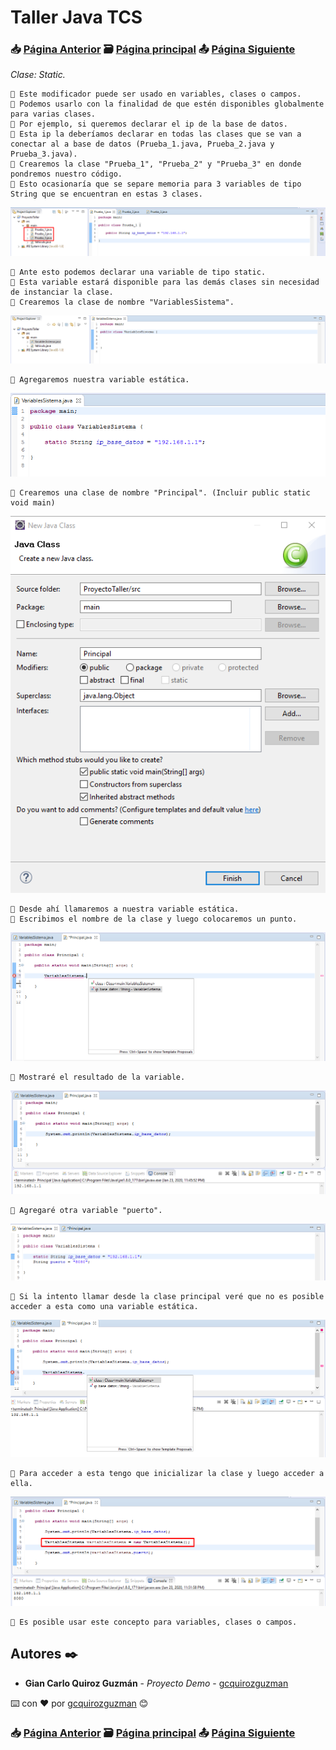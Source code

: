 # Taller Java TCS
### 📥 [Página Anterior](https://github.com/gcquirozguzman/java-tcs-202001/tree/STRU100001) 🗃️ [Página principal](https://github.com/gcquirozguzman/java-tcs-202001) 📤 [Página Siguiente](https://github.com/gcquirozguzman/java-tcs-202001/tree/FNAL100001)

_Clase: Static._

```
📢 Este modificador puede ser usado en variables, clases o campos.
📢 Podemos usarlo con la finalidad de que estén disponibles globalmente para varias clases.
📢 Por ejemplo, si queremos declarar el ip de la base de datos.
📢 Esta ip la deberíamos declarar en todas las clases que se van a conectar al a base de datos (Prueba_1.java, Prueba_2.java y Prueba_3.java).
📢 Crearemos la clase "Prueba_1", "Prueba_2" y "Prueba_3" en donde pondremos nuestro código.
📢 Esto ocasionaría que se separe memoria para 3 variables de tipo String que se encuentran en estas 3 clases.
```

![Error: imagen no ha sido cargada](https://github.com/gcquirozguzman/java-tcs-202001/blob/master/imagenes/STI0100001_1.png)

```
📢 Ante esto podemos declarar una variable de tipo static.
📢 Esta variable estará disponible para las demás clases sin necesidad de instanciar la clase.
📢 Crearemos la clase de nombre "VariablesSistema".
```

![Error: imagen no ha sido cargada](https://github.com/gcquirozguzman/java-tcs-202001/blob/master/imagenes/STI0100001_2.png)

```
📢 Agregaremos nuestra variable estática.
```

![Error: imagen no ha sido cargada](https://github.com/gcquirozguzman/java-tcs-202001/blob/master/imagenes/STI0100001_3.png)

```
📢 Crearemos una clase de nombre "Principal". (Incluir public static void main)
```

![Error: imagen no ha sido cargada](https://github.com/gcquirozguzman/java-tcs-202001/blob/master/imagenes/STI0100001_4.png)

```
📢 Desde ahí llamaremos a nuestra variable estática.
📢 Escribimos el nombre de la clase y luego colocaremos un punto.
```

![Error: imagen no ha sido cargada](https://github.com/gcquirozguzman/java-tcs-202001/blob/master/imagenes/STI0100001_5.png)

```
📢 Mostraré el resultado de la variable.
```

![Error: imagen no ha sido cargada](https://github.com/gcquirozguzman/java-tcs-202001/blob/master/imagenes/STI0100001_6.png)

```
📢 Agregaré otra variable "puerto".
```

![Error: imagen no ha sido cargada](https://github.com/gcquirozguzman/java-tcs-202001/blob/master/imagenes/STI0100001_7.png)

```
📢 Si la intento llamar desde la clase principal veré que no es posible acceder a esta como una variable estática.
```

![Error: imagen no ha sido cargada](https://github.com/gcquirozguzman/java-tcs-202001/blob/master/imagenes/STI0100001_8.png)

```
📢 Para acceder a esta tengo que inicializar la clase y luego acceder a ella.
```

![Error: imagen no ha sido cargada](https://github.com/gcquirozguzman/java-tcs-202001/blob/master/imagenes/STI0100001_9.png)

```
📢 Es posible usar este concepto para variables, clases o campos.
```

## Autores ✒️

* **Gian Carlo Quiroz Guzmán** - *Proyecto Demo* - [gcquirozguzman](https://github.com/gcquirozguzman)

⌨️ con ❤️ por [gcquirozguzman](https://github.com/gcquirozguzman) 😊

### 📥 [Página Anterior](https://github.com/gcquirozguzman/java-tcs-202001/tree/STRU100001) 🗃️ [Página principal](https://github.com/gcquirozguzman/java-tcs-202001) 📤 [Página Siguiente](https://github.com/gcquirozguzman/java-tcs-202001/tree/FNAL100001)
